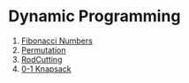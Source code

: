 # Dynamic Programming

1. [Fibonacci Numbers](https://github.com/diaoshen/AlgorithmTechniques/blob/master/Dynamic%20Programming/fibonacci%20sequence.md)
2. [Permutation](https://github.com/diaoshen/AlgorithmTechniques/blob/master/Dynamic%20Programming/permutation.md)
3. [RodCutting](https://github.com/diaoshen/AlgorithmTechniques/blob/master/Dynamic%20Programming/rodcut.md)
4. [0-1 Knapsack](https://github.com/diaoshen/AlgorithmTechniques/blob/master/Dynamic%20Programming/0-1%20Knapsack.md)
